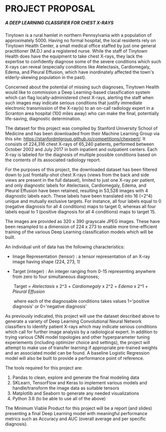 # PROJECT PROPOSAL

##### A DEEP LEARNING CLASSIFIER FOR CHEST X-RAYS

Tinytown is a rural hamlet in northern Pennsylvania with a population of approximately 5000. Having no formal hospital, the local residents rely on Tinytown Health Center, a small medical office staffed by just one general practitioner (M.D.) and a registered nurse. While the staff of Tinytown Health does have the equipment to take chest X-rays, they lack the expertise to confidently diagnose some of the severe conditions which such X-rays can reveal (especially conditions like Atelectasis, Cardiomegaly, Edema, and Pleural Effusion, which have inordinately affected the town's elderly-skewing population in the past). 

Concerned about the potential of missing such diagnoses, Tinytown Health would like to commission a Deep Learning-based classification system which can flag locally-administered chest X-rays, alerting the staff when such images may indicate serious conditions that justify immediate electronic transmission of the X-ray(s) to an on-call radiology expert in a Scranton area hospital (100 miles away) who can make the final, potentially life-saving, diagnostic determination.

The dataset for this project was compiled by Stanford University School of Medicine and has been downloaded from their Machine Learning Group via this site: https://stanfordmlgroup.github.io/competitions/chexpert/. It consists of 224,316 chest X-rays of 65,240 patients, performed between October 2002 and July 2017 in both inpatient and outpatient centers. Each X-ray is labeled for the diagnosis of multiple possible conditions based on the contents of its associated radiology report. 

For the purposes of this project, the downloaded dataset has been filtered down to just frontally-shot chest X-rays (views from the back and side views are present in the full dataset), limited to just one X-ray per patient, and only diagnostic labels for Atelectasis, Cardiomegaly, Edema, and Pleural Effusion have been retained, resulting in 53,528 images with 4 diagnostic labels each. These labels have been translated into 16 (=2^4) unique and mutually exclusive targets. For instance, all four labels equal to 0 (negative diagnosis for all 4 conditions) maps to target 0, whereas all four labels equal to 1 (positive diagnosis for all 4 conditions) maps to target 15.

The images are provided as 320 x 390 grayscale JPEG images. These have been resampled to a dimension of 224 x 273 to enable more time-efficient training of the various Deep Learning classification models which will be built.

An individual unit of data has the following characteristics:

- Image Representation (tensor) : a tensor representation of an X-ray image having shape (224, 273, 1)

- Target (integer) : An integer ranging from 0-15 representing anywhere from zero to four simultaneous diagnoses;

  ​                          Target = *Atelectasis* x 2^3 + *Cardiomegaly* x 2^2 + *Edema* x 2^1 + *Pleural Effusion*

  ​								where each of the diagnosable conditions takes values 1='positive diagnosis' or  0='negative diagnosis'		

As previously indicated, this project will use the dataset described above to generate a variety of Deep Learning Convolutional Neural Network classifiers to identify patient X-rays which may indicate serious conditions which call for further image analysis by a radiological expert. In addition to trying various CNN model topologies and other hyperparameter tuning experiements (including optimizer choice and settings), the project will attempt to make use of transfer learning if appropriate pre-trained weights and an associated model can be found. A baseline Logistic Regression model will also be built to provide a performance point of reference. 

The tools required for this project are: 

1. Pandas to clean, explore and generate the final modeling data
2. SKLearn, TensorFlow and Keras to implement various models and handle/transform the image data as suitable tensors
3. Matplotlib and Seaborn to generate any needed visualizations
4. Python 3.8 (to be able to use all of the above)

The Minimum Viable Product for this project will be a report (and slides) presenting a final Deep Learning model with meaningful performance metrics such as Accuracy and AUC (overall average and per specific diagnosis).

